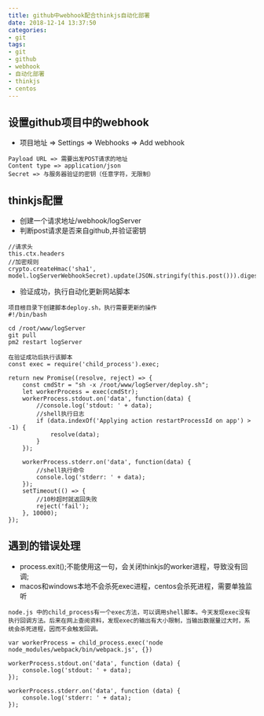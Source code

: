```yaml
---
title: github中webhook配合thinkjs自动化部署
date: 2018-12-14 13:37:50
categories:
- git
tags:
- git
- github
- webhook
- 自动化部署
- thinkjs
- centos
---
```


## 设置github项目中的webhook
* 项目地址 => Settings => Webhooks => Add webhook
```
Payload URL => 需要出发POST请求的地址
Content type => application/json
Secret => 与服务器验证的密钥（任意字符，无限制）
```

## thinkjs配置
* 创建一个请求地址/webhook/logServer
* 判断post请求是否来自github,并验证密钥
```
//请求头
this.ctx.headers
//加密规则
crypto.createHmac('sha1', model.logServerWebhookSecret).update(JSON.stringify(this.post())).digest().toString('hex')
```
* 验证成功，执行自动化更新网站脚本
```
项目根目录下创建脚本deploy.sh，执行需要更新的操作
#!/bin/bash

cd /root/www/logServer
git pull
pm2 restart logServer

在验证成功后执行该脚本
const exec = require('child_process').exec;

return new Promise((resolve, reject) => {
    const cmdStr = "sh -x /root/www/logServer/deploy.sh";
    let workerProcess = exec(cmdStr);
    workerProcess.stdout.on('data', function(data) {
        //console.log('stdout: ' + data);
        //shell执行日志
        if (data.indexOf('Applying action restartProcessId on app') > -1) {
            resolve(data);
        }
    });

    workerProcess.stderr.on('data', function(data) {
        //shell执行命令
        console.log('stderr: ' + data);
    });
    setTimeout(() => {
        //10秒超时就返回失败
        reject('fail');
    }, 10000);
});
```

## 遇到的错误处理
* process.exit();不能使用这一句，会关闭thinkjs的worker进程，导致没有回调;
* macos和windows本地不会杀死exec进程，centos会杀死进程，需要单独监听
```
node.js 中的child_process有一个exec方法，可以调用shell脚本。今天发现exec没有执行回调方法。后来在网上查阅资料，发现exec的输出有大小限制，当输出数据量过大时，系统会杀死进程，因而不会触发回调。

var workerProcess = child_process.exec('node node_modules/webpack/bin/webpack.js', {})

workerProcess.stdout.on('data', function (data) {
    console.log('stdout: ' + data);
});

workerProcess.stderr.on('data', function (data) {
    console.log('stderr: ' + data);
});
```


